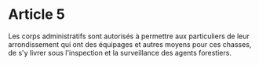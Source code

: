 # Article 5

Les corps administratifs sont autorisés à permettre aux particuliers de leur arrondissement qui ont des équipages et autres moyens pour ces chasses, de s'y livrer sous l'inspection et la surveillance des agents forestiers.
